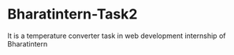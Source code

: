# Bharatintern-Task2
It is a temperature converter task in web development internship of Bharatintern
